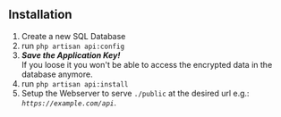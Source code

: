 ## Installation

1. Create a new SQL Database
2. run `php artisan api:config`
3. **_Save the Application Key!_**  
   If you loose it you won't be able to access the encrypted data in the database anymore.
4. run `php artisan api:install`
5. Setup the Webserver to serve `./public` at the desired url e.g.: _`https://example.com/api`_.
